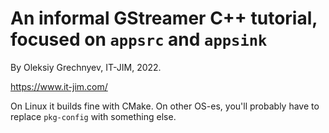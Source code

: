 An informal GStreamer C++ tutorial, focused on `appsrc` and `appsink`
===============================================

By Oleksiy Grechnyev, IT-JIM, 2022.

https://www.it-jim.com/

On Linux it builds fine with CMake.
On other OS-es, you'll probably have to replace `pkg-config` with something else.


